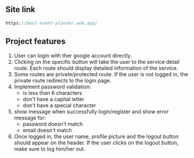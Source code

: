 ## Site link

```javascript
https://best-event-planner.web.app/
```

## Project features

1. User can login with ther google account directly.
2. Clicking on the specific button will take the user to the service detail route. Each route should display detailed information of the service.
3. Some routes are private/protected route. If the user is not logged in, the private route redirects to the login page.
4. Implement password validation:
    - is less than 6 characters
    - don't have a capital letter
    - don't have a special character
5. show message when successfully login/register and show error message for:
    - password doesn't match
    - email doesn't match
6. Once logged in, the user name, profile picture and the logout button should appear on the header. If the user clicks on the logout button, make sure to log him/her out.
